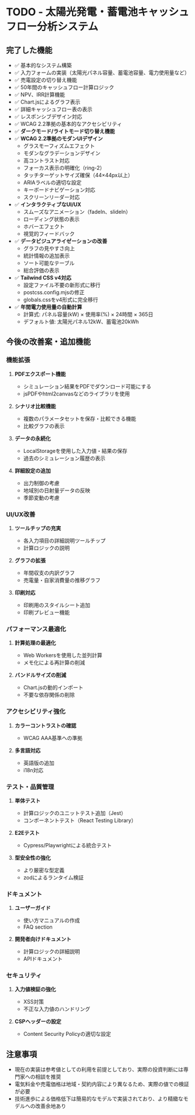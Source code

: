 # TODO - 太陽光発電・蓄電池キャッシュフロー分析システム

## 完了した機能
- ✅ 基本的なシステム構築
- ✅ 入力フォームの実装（太陽光パネル容量、蓄電池容量、電力使用量など）
- ✅ 売電設定の切り替え機能
- ✅ 50年間のキャッシュフロー計算ロジック
- ✅ NPV、IRR計算機能
- ✅ Chart.jsによるグラフ表示
- ✅ 詳細キャッシュフロー表の表示
- ✅ レスポンシブデザイン対応
- ✅ WCAG 2.2準拠の基本的なアクセシビリティ
- ✅ **ダークモード/ライトモード切り替え機能**
- ✅ **WCAG 2.2準拠のモダンUIデザイン**
  - グラスモーフィズムエフェクト
  - モダンなグラデーションデザイン
  - 高コントラスト対応
  - フォーカス表示の明確化（ring-2）
  - タッチターゲットサイズ確保（44×44px以上）
  - ARIAラベルの適切な設定
  - キーボードナビゲーション対応
  - スクリーンリーダー対応
- ✅ **インタラクティブなUI/UX**
  - スムーズなアニメーション（fadeIn、slideIn）
  - ローディング状態の表示
  - ホバーエフェクト
  - 視覚的フィードバック
- ✅ **データビジュアライゼーションの改善**
  - グラフの見やすさ向上
  - 統計情報の追加表示
  - ソート可能なテーブル
  - 総合評価の表示
- ✅ **Tailwind CSS v4対応**
  - 設定ファイル不要の新形式に移行
  - postcss.config.mjsの修正
  - globals.cssをv4形式に完全移行
- ✅ **年間電力使用量の自動計算**
  - 計算式: パネル容量(kW) × 使用率(%) × 24時間 × 365日
  - デフォルト値: 太陽光パネル12kW、蓄電池20kWh

## 今後の改善案・追加機能

### 機能拡張
1. **PDFエクスポート機能**
   - シミュレーション結果をPDFでダウンロード可能にする
   - jsPDFやhtml2canvasなどのライブラリを使用

2. **シナリオ比較機能**
   - 複数のパラメータセットを保存・比較できる機能
   - 比較グラフの表示

3. **データの永続化**
   - LocalStorageを使用した入力値・結果の保存
   - 過去のシミュレーション履歴の表示

4. **詳細設定の追加**
   - 出力制御の考慮
   - 地域別の日射量データの反映
   - 季節変動の考慮

### UI/UX改善
1. **ツールチップの充実**
   - 各入力項目の詳細説明ツールチップ
   - 計算ロジックの説明

2. **グラフの拡張**
   - 年間収支の内訳グラフ
   - 売電量・自家消費量の推移グラフ

3. **印刷対応**
   - 印刷用のスタイルシート追加
   - 印刷プレビュー機能

### パフォーマンス最適化
1. **計算処理の最適化**
   - Web Workersを使用した並列計算
   - メモ化による再計算の削減

2. **バンドルサイズの削減**
   - Chart.jsの動的インポート
   - 不要な依存関係の削除

### アクセシビリティ強化
1. **カラーコントラストの確認**
   - WCAG AAA基準への準拠

2. **多言語対応**
   - 英語版の追加
   - i18n対応

### テスト・品質管理
1. **単体テスト**
   - 計算ロジックのユニットテスト追加（Jest）
   - コンポーネントテスト（React Testing Library）

2. **E2Eテスト**
   - Cypress/Playwrightによる統合テスト

3. **型安全性の強化**
   - より厳密な型定義
   - zodによるランタイム検証

### ドキュメント
1. **ユーザーガイド**
   - 使い方マニュアルの作成
   - FAQ section

2. **開発者向けドキュメント**
   - 計算ロジックの詳細説明
   - APIドキュメント

### セキュリティ
1. **入力値検証の強化**
   - XSS対策
   - 不正な入力値のハンドリング

2. **CSPヘッダーの設定**
   - Content Security Policyの適切な設定

## 注意事項
- 現在の実装は参考値としての利用を前提としており、実際の投資判断には専門家への相談を推奨
- 電気料金や売電価格は地域・契約内容により異なるため、実際の値での検証が必要
- 技術進歩による価格低下は簡易的なモデルで実装されており、より精緻なモデルへの改善余地あり 